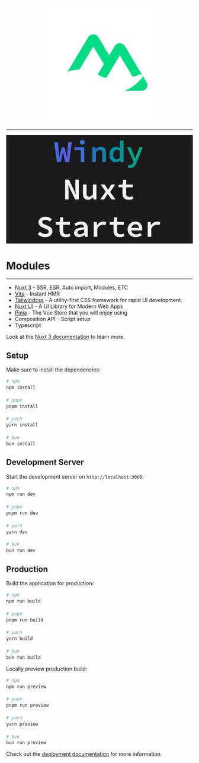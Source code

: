 
<p align="center">
  <img src="./public/logo.svg">
</p>

---

<p align="center">
    <img src="./public/thumbnail.png">
</p>



# Modules

---

- [Nuxt 3](https://nuxt.com/) - SSR, ESR, Auto import, Modules, ETC
- [Vite](https://vitejs.dev/) - Instant HMR
- [Tailwindcss](https://www.tailwindcss.com/) - A utility-first CSS framework for rapid UI development.
- [Nuxt UI](https://ui.nuxt.com/) - A UI Library for Modern Web Apps
- [Pinia](https://pinia.vuejs.org/) - The Vue Store that you will enjoy using
- Composition API - Script setup
- Typescript

Look at the [Nuxt 3 documentation](https://nuxt.com/docs/getting-started/introduction) to learn more.

## Setup

Make sure to install the dependencies:

```bash
# npm
npm install

# pnpm
pnpm install

# yarn
yarn install

# bun
bun install
```

## Development Server

Start the development server on `http://localhost:3000`:

```bash
# npm
npm run dev

# pnpm
pnpm run dev

# yarn
yarn dev

# bun
bun run dev
```

## Production

Build the application for production:

```bash
# npm
npm run build

# pnpm
pnpm run build

# yarn
yarn build

# bun
bun run build
```

Locally preview production build:

```bash
# npm
npm run preview

# pnpm
pnpm run preview

# yarn
yarn preview

# bun
bun run preview
```

Check out the [deployment documentation](https://nuxt.com/docs/getting-started/deployment) for more information.

